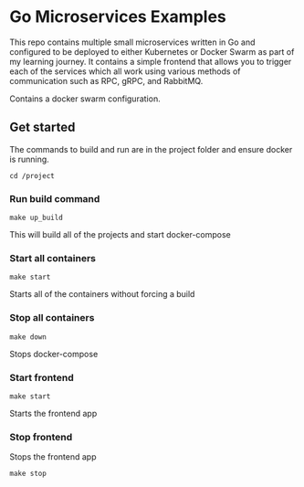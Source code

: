 # Go Microservices Examples
This repo contains multiple small microservices written in Go and configured to be deployed to either Kubernetes or Docker Swarm as part of my learning journey. 
It contains a simple frontend that allows you to trigger each of the services which all work using various methods of communication such as RPC, gRPC, and RabbitMQ.

Contains a docker swarm configuration.

## Get started
The commands to build and run are in the project folder and ensure docker is running.

``cd /project``

### Run build command

`` make up_build ``

This will build all of the projects and start docker-compose

### Start all containers

`` make start ``

Starts all of the containers without forcing a build

### Stop all containers

`` make down ``

Stops docker-compose

### Start frontend

`` make start ``

Starts the frontend app

### Stop frontend

Stops the frontend app

`` make stop ``
